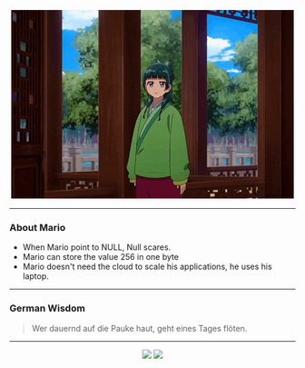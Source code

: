 <p align="center">
  <img src="assets/maomao.gif" />
</p>

---

### About Mario
- When Mario point to NULL, Null scares.
- Mario can store the value 256 in one byte
- Mario doesn't need the cloud to scale his applications, he uses his laptop.

---

### German Wisdom
> Wer dauernd auf die Pauke haut, geht eines Tages flöten.

---

<p align="center">
  <a>
    <img height="180em" src="https://github-readme-stats-eight-theta.vercel.app/api?username=Torfkopp&show_icons=true&theme=dark&include_all_commits=true&count_private=true"/>
  </a>
  <a href="https://github.com/Torfkopp?tab=repositories">
    <img height="180em" src="https://github-readme-stats-eight-theta.vercel.app/api/top-langs/?username=torfkopp&layout=compact&theme=dark&langs_count=8&hide=java"/>
  </a>
</p>
